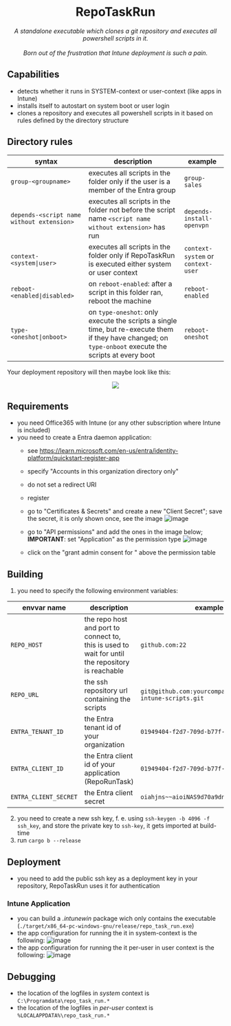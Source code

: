 <div align="center">
  <h1>RepoTaskRun</h1>
  <em>A standalone executable which clones a git repository and executes all powershell scripts in it.</em><br><br>
  <em>Born out of the frustration that Intune deployment is such a pain.</em>
</div>

## Capabilities
- detects whether it runs in SYSTEM-context or user-context (like apps in Intune)
- installs itself to autostart on system boot or user login
- clones a repository and executes all powershell scripts in it based on rules defined by the directory structure


## Directory rules
|syntax|description|example|
|----|-----------|-------|
|`group-<groupname>`|executes all scripts in the folder only if the user is a member of the Entra group <groupname>|`group-sales`|
|`depends-<script name without extension>`|executes all scripts in the folder not before the script name `<script name without extension>` has run|`depends-install-openvpn`|
|`context-<system\|user>`|executes all scripts in the folder only if RepoTaskRun is executed either system or user context|`context-system` or `context-user`|
|`reboot-<enabled\|disabled>`|on `reboot-enabled`: after a script in this folder ran, reboot the machine|`reboot-enabled`|
|`type-<oneshot\|onboot>`|on `type-oneshot`: only execute the scripts a single time, but re-execute them if they have changed; on `type-onboot` execute the scripts at every boot|`reboot-oneshot`|

Your deployment repository will then maybe look like this:

<p align="center"> 
  <img src="https://github.com/user-attachments/assets/014d674e-2929-4824-97c7-24ebd73dca9d" />
</p>

## Requirements
- you need Office365 with Intune (or any other subscription where Intune is included)
- you need to create a Entra daemon application:
  -  see https://learn.microsoft.com/en-us/entra/identity-platform/quickstart-register-app
    -  specify "Accounts in this organization directory only"
    -  do not set a redirect URI
    -  register
  - go to "Certificates & Secrets" and create a new "Client Secret"; save the secret, it is only shown once, see the image
    ![image](https://github.com/user-attachments/assets/aa213fd9-9884-41b3-8153-00eef217845c)

  - go to "API permissions" and add the ones in the image below; **IMPORTANT**: set "Application" as the permission type
    ![image](https://github.com/user-attachments/assets/14edcea1-30be-4daf-86ca-5dd6c00b1901)

  - click on the "grant admin consent for <your company name>" above the permission table

## Building
1. you need to specify the following environment variables:

|envvar name|description|example|
|----|-----------|-------|
|`REPO_HOST`|the repo host and port to connect to, this is used to wait for until the repository is reachable|`github.com:22`| 
|`REPO_URL`|the ssh repository url containing the scripts|`git@github.com:yourcompany/company-intune-scripts.git`|
|`ENTRA_TENANT_ID`|the Entra tenant id of your organization|`01949404-f2d7-709d-b77f-48e99edbfeea`|
|`ENTRA_CLIENT_ID`|the Entra client id of your application (RepoRunTask)|`01949404-f2d7-709d-b77f-5d6c897d04c4`|
|`ENTRA_CLIENT_SECRET`|the Entra client secret|`oiahjns~~aioiNAS9d70a9dnpsasodipaf0wwi2`|

2. you need to create a new ssh key, f. e.  using `ssh-keygen -b 4096 -f ssh_key`, and store the private key to `ssh-key`, it gets imported at build-time
3. run `cargo b --release`

## Deployment
- you need to add the public ssh key as a deployment key in your repository, RepoTaskRun uses it for authentication

### Intune Application
- you can build a *.intunewin* package wich only contains the executable (`./target/x86_64-pc-windows-gnu/release/repo_task_run.exe`)
- the app configuration for running the it in system-context is the following:
  ![image](https://github.com/user-attachments/assets/2a240950-dece-4342-8d44-99c6297e251b)
- the app configuration for running the it per-user in user context is the following:
  ![image](https://github.com/user-attachments/assets/59c3c00a-ca6a-42e6-bd3c-fa906aa5884e)

## Debugging
- the location of the logfiles in *system* context is `C:\Programdata\repo_task_run.*`
- the location of the logfiles in *per-user* context is `%LOCALAPPDATA%\repo_task_run.*`
